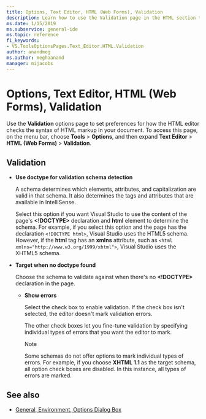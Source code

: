 ```yaml
---
title: Options, Text Editor, HTML (Web Forms), Validation
description: Learn how to use the Validation page in the HTML section to set preferences for how the HTML editor checks the syntax of HTML markup in your document.
ms.date: 1/15/2019
ms.subservice: general-ide
ms.topic: reference
f1_keywords:
- VS.ToolsOptionsPages.Text_Editor.HTML.Validation
author: anandmeg
ms.author: meghaanand
manager: mijacobs
---
```

# Options, Text Editor, HTML (Web Forms), Validation

Use the **Validation** options page to set preferences for how the HTML editor checks the syntax of HTML markup in your document. To access this page, on the menu bar, choose **Tools** > **Options**, and then expand **Text Editor** > **HTML (Web Forms)** > **Validation**.

## Validation

- **Use doctype for validation schema detection**

   A schema determines which elements, attributes, and capitalization are valid in that schema. It also determines the tags and attributes that are available in IntelliSense.

   Select this option if you want Visual Studio to use the content of the page's **<!DOCTYPE>** declaration and **html** element to determine the schema. For example, if you select this option and the page has the declaration `<!DOCTYPE html>`, Visual Studio uses the HTML5 schema. However, if the **html** tag has an **xmlns** attribute, such as `<html xmlns="http://www.w3.org/1999/xhtml">`, Visual Studio uses the XHTML5 schema.

- **Target when no doctype found**

   Choose the schema to validate against when there's no **<!DOCTYPE>** declaration in the page.

  - **Show errors**

     Select the check box to enable validation. If the check box isn't selected, the editor doesn't mark validation errors.

     The other check boxes let you fine-tune validation by specifying individual types of errors that you want the editor to mark.

     > [!NOTE]
     > Some schemas do not offer options to mark individual types of errors. For example, if you choose **XHTML 1.1** as the target schema, all option check boxes are disabled. In this instance, all types of errors are marked.

## See also

- [General, Environment, Options Dialog Box](../../ide/reference/general-environment-options-dialog-box.md)
